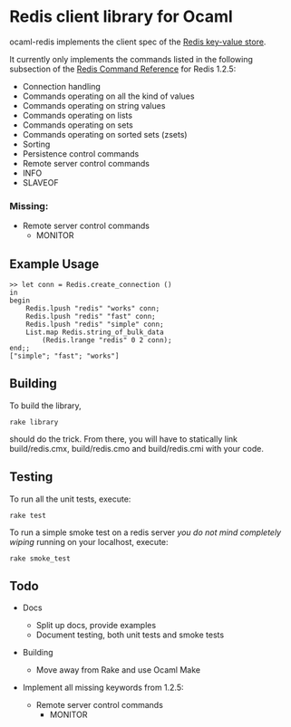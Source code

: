 Redis client library for Ocaml
==============================

ocaml-redis implements the client spec of the [Redis key-value store](http://code.google.com/p/redis/).

It currently only implements the commands listed in the following subsection of the [Redis Command Reference](http://code.google.com/p/redis/wiki/CommandReference) for Redis 1.2.5:

 * Connection handling
 * Commands operating on all the kind of values
 * Commands operating on string values
 * Commands operating on lists
 * Commands operating on sets
 * Commands operating on sorted sets (zsets)
 * Sorting
 * Persistence control commands
 * Remote server control commands
  * INFO
  * SLAVEOF

### Missing:

* Remote server control commands
    * MONITOR

Example Usage
-------------

    >> let conn = Redis.create_connection ()
    in
    begin
        Redis.lpush "redis" "works" conn;
        Redis.lpush "redis" "fast" conn;
        Redis.lpush "redis" "simple" conn;
        List.map Redis.string_of_bulk_data
            (Redis.lrange "redis" 0 2 conn);
    end;;
    ["simple"; "fast"; "works"]

Building
--------

To build the library,

    rake library

should do the trick. From there, you will have to statically link build/redis.cmx, build/redis.cmo and build/redis.cmi with your code.

Testing
-------

To run all the unit tests, execute:

    rake test

To run a simple smoke test on a redis server *you do not mind completely wiping* running on your localhost, execute:

    rake smoke_test

Todo
----

 * Docs
     * Split up docs, provide examples
     * Document testing, both unit tests and smoke tests
 * Building
     * Move away from Rake and use Ocaml Make

 * Implement all missing keywords from 1.2.5:
     * Remote server control commands
         * MONITOR
